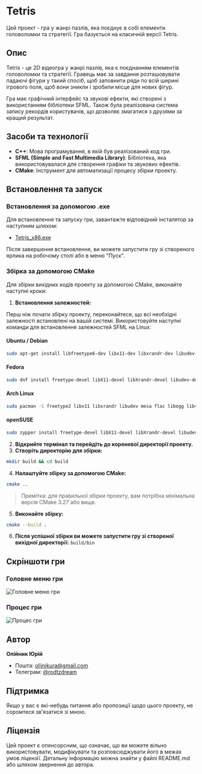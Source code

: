 # Tetris

Цей проект - гра у жанрі пазлів, яка поєднує в собі елементи головоломки та стратегії. Гра базується на класичній версії Tetris.

## Опис

Tetris - це 2D відеогра у жанрі пазлів, яка є поєднанням елементів головоломки та стратегії. Гравець має за завдання розташовувати падаючі фігури у такий спосіб, щоб заповнити ряди по всій ширині ігрового поля, щоб вони зникли і зробили місце для нових фігур.

Гра має графічний інтерфейс та звукові ефекти, які створені з використанням бібліотеки SFML. Також була реалізована система запису рекордів користувачів, що дозволяє змагатися з друзями за кращий результат.

## Засоби та технології

- **C++**: Мова програмування, в якій був реалізований код гри.
- **SFML (Simple and Fast Multimedia Library)**: Бібліотека, яка використовувалася для створення графіки та звукових ефектів.
- **CMake**: Інструмент для автоматизації процесу збірки проекту.

## Встановлення та запуск

### Встановлення за допомогою .exe

Для встановлення та запуску гри, завантажте відповідний інсталятор за наступним шляхом:

- [Tetris_x86.exe](https://github.com/Rodtzdream/Tetris/tree/main/bin)

Після завершення встановлення, ви можете запустити гру зі створеного ярлика на робочому столі або в меню "Пуск".

### Збірка за допомогою CMake

Для збірки вихідних кодів проекту за допомогою CMake, виконайте наступні кроки:

1. **Встановлення залежностей:**

Перш ніж почати збірку проекту, переконайтеся, що всі необхідні залежності встановлені на вашій системі. Використовуйте наступні команди для встановлення залежностей SFML на Linux:

#### Ubuntu / Debian

```bash
sudo apt-get install libfreetype6-dev libx11-dev libxrandr-dev libudev-dev libgl1-mesa-dev libflac-dev libogg-dev libvorbis-dev libvorbisenc2 libvorbisfile3 libopenal-dev libpthread-stubs0-dev xorg-dev
```

#### Fedora

```bash
sudo dnf install freetype-devel libX11-devel libXrandr-devel libudev-devel mesa-libGL-devel flac-devel libogg-devel libvorbis-devel openal-soft-devel xorg-x11-proto-devel
```

#### Arch Linux

```bash
sudo pacman -S freetype2 libx11 libxrandr libudev mesa flac libogg libvorbis openal xorg-server-devel
```

#### openSUSE

```bash
sudo zypper install freetype-devel libX11-devel libXrandr-devel libudev-devel Mesa-libGL-devel flac-devel libogg-devel libvorbis-devel openal-soft-devel xorg-x11-devel
```

2. **Відкрийте термінал та перейдіть до кореневої директорії проекту.**
3. **Створіть директорію для збірки:**

```bash
mkdir build && cd build
```

4. **Налаштуйте збірку за допомогою CMake:**

```bash
cmake ..
```

> Примітка: для правильної збірки проекту, вам потрібна мінімальна версія CMake 3.27 або вище.

5. **Виконайте збірку:**

```bash
cmake --build .
```

6. **Після успішної збірки ви можете запустити гру зі створеної вихідної директорії:** `build/bin`

## Скріншоти гри

### Головне меню гри

![Головне меню гри](https://imgur.com/wMNzctY.png)

### Процес гри

![Процес гри](https://imgur.com/qBzcNyd.png)

## Автор

**Олійник Юрій**

- Пошта: <olijnikura@gmail.com>
- Телеграм: [@rodtzdream](https://t.me/rodtzdream)

## Підтримка

Якщо у вас є які-небудь питання або пропозиції щодо цього проекту, не соромтеся зв'язатися зі мною.

## Ліцензія

Цей проект є опенсорсним, що означає, що ви можете вільно використовувати, модифікувати та розповсюджувати його в межах умов ліцензії. Детальну інформацію можна знайти у файлі README.md або шляхом звернення до автора.
